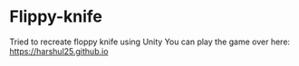# Flippy-knife
Tried to recreate floppy knife using Unity
You can play the game over here: https://harshul25.github.io
